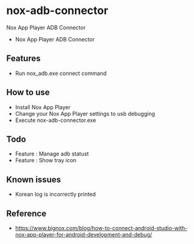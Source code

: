 # nox-adb-connector
Nox App Player ADB Connector

- Nox App Player ADB Connector

## Features
- Run nox_adb.exe connect command

## How to use
- Install Nox App Player
- Change your Nox App Player settings to usb debugging
- Execute nox-adb-connector.exe

## Todo
- Feature : Manage adb statust
- Feature : Show tray icon

## Known issues
- Korean log is incorrectly printed

## Reference
- https://www.bignox.com/blog/how-to-connect-android-studio-with-nox-app-player-for-android-development-and-debug/
